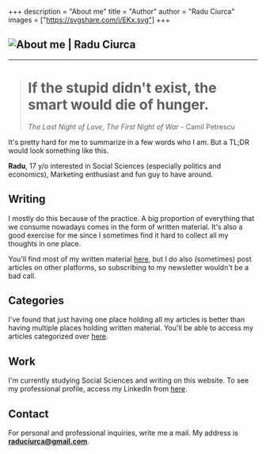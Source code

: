 +++
description = "About me"
title = "Author"
author = "Radu Ciurca"
images = ["https://svgshare.com/i/EKx.svg"]
+++
## ![About me | Radu Ciurca](/uploads/about-me.svg "About me | Radu Ciurca")

***

> # **If the stupid didn't exist, the smart would die of hunger.**
>
> _The Last Night of Love, The First Night of War_ - Camil Petrescu

It's pretty hard for me to summarize in a few words who I am. But a TL;DR would look something like this.

**Radu**, 17 y/o interested in Social Sciences (especially politics and economics), Marketing enthusiast and fun guy to have around.

## Writing

I mostly do this because of the practice. A big proportion of everything that we consume nowadays comes in the form of written material. It's also a good exercise for me since I sometimes find it hard to collect all my thoughts in one place.

You'll find most of my written material [here](/blog "Blog | Radu Ciurca"), but I do also (sometimes) post articles on other platforms, so subscribing to my newsletter wouldn't be a bad call.

## Categories

I've found that just having one place holding all my articles is better than having multiple places holding written material. You'll be able to access my articles categorized over [here](/categories "Categories | Radu Ciurca").

## Work

I'm currently studying Social Sciences and writing on this website. To see my professional profile, access my LinkedIn from [here](https://www.linkedin.com/in/raduciurca "LinkedIn Profile | Radu Ciurca").

## Contact

For personal and professional inquiries, write me a mail. My address is **raduciurca@gmail.com**.
